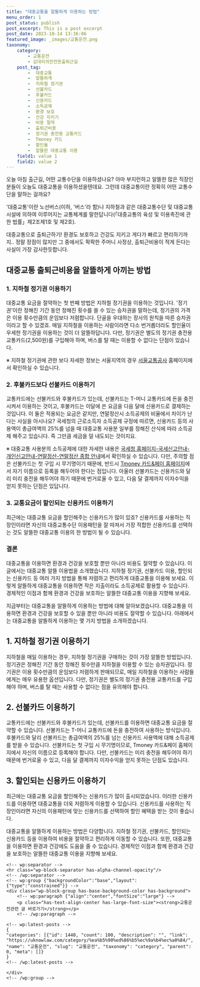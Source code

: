```yaml
---
title: "대중교통을 알뜰하게 이용하는 방법"
menu_order: 1
post_status: publish
post_excerpt: This is a post excerpt
post_date: 2023-10-14 13:36:06
featured_image: _images/교통운전.png
taxonomy:
    category:
        - 교통운전
        - 김대리의안전한출퇴근길
    post_tag:
        -  대중교통
        -  알뜰하게
        -  지하철 정기권
        -  선불카드
        -  후불카드
        -  신용카드
        -  소득공제
        -  환경 보호
        -  건강 지키기
        -  비용 절약
        -  출퇴근비용
        -  정기권 충전용 교통카드
        -  Tmoney 카드
        -  할인율
        -  알뜰한 대중교통 이용
    field1: value 1
    field2: value 2
---
```



오늘 아침 출근길, 어떤 교통수단을 이용하셨나요? 아마 부지런하고 알뜰한 많은 직장인분들이 오늘도 대중교통을 이용하셨을텐데요. 그런데 대중교통이란 정확히 어떤 교통수단을 말하는 걸까요?

'대중교통'이란 노선버스(이하, '버스'라 함)나 지하철과 같은 대중교통수단 및 대중교통시설에 의하여 이루어지는 교통체계를 말한답니다(「대중교통의 육성 및 이용촉진에 관한 법률」제2조제1호 및 제2호).

대중교통으로 출퇴근하기! 환경도 보호하고 건강도 지키고 게다가 빠르고 편리하기까지.. 정말 장점이 많지만 그 중에서도 팍팍한 주머니 사정상, 출퇴근비용이 적게 든다는 사실이 가장 감사한듯합니다.

## 대중교통 출퇴근비용을 알뜰하게 아끼는 방법

### 1. 지하철 정기권 이용하기

대중교통 요금을 절약하는 첫 번째 방법은 지하철 정기권을 이용하는 것입니다. '정기권'이란 정해진 기간 동안 정해진 횟수를 쓸 수 있는 승차권을 말하는데, 정기권의 가격은 이용 횟수만큼의 운임보다 저렴합니다. 단골을 우대하는 장사의 원칙을 따른 승차권이라고 할 수 있겠죠. 매일 지하철을 이용하는 사람이라면 다소 번거롭더라도 할인율이 우세한 정기권을 이용하는 것이 더 알뜰하답니다.
다만, 정기권은 별도의 정기권 충전용 교통카드(2,500원)를 구입해야 하며, 버스를 탈 때는 이용할 수 없다는 단점이 있습니다.


※ 지하철 정기권에 관한 보다 자세한 정보는 서울지역의 경우 [서울교통공사](https://www.seoulmetro.co.kr/) 홈페이지에서 확인하실 수 있습니다.

### 2. 후불카드보다 선불카드 이용하기

교통카드에는 선불카드와 후불카드가 있는데, 선불카드는 T-머니 교통카드에 돈을 충전시켜서 이용하는 것이고, 후불카드는 이달에 쓴 요금을 다음 달에 신용카드로 결제하는 것입니다. 이 둘은 적용되는 요금은 같지만, 연말정산시 소득공제의 비율에서 차이가 난다는 사실을 아시나요?
국세청의 근로소득자 소득공제 규정에 따르면, 신용카드 등의 사용액이 총급여액의 25%를 넘을 때 대중교통 사용분 일부를 정해진 산식에 따라 소득공제 해주고 있습니다. 즉 그만큼 세금을 덜 내도되는 것이지요.

※ 대중교통 사용분의 소득공제에 대한 자세한 내용은 [국세청 홈페이지-국세신고안내-개인신고안내-연말정산-연말정산 종합 안내](https://www.nts.go.kr/nts/ad/cntnts/cntntsView.do?mi=2304)에서 확인하실 수 있습니다.
다만, 주의할 점은 선불카드는 첫 구입 시 무기명이기 때문에, 반드시 [Tmoney 카드&페이 홈페이지](https://www.t-money.co.kr/)에서 자기 이름으로 등록을 해두어야 한다는 점입니다. 아울러 선불카드는 신용카드와 달리 미리 충전을 해두어야 하기 때문에 번거로울 수 있고, 다음 달 결제까지 이자수익을 얻지 못하는 단점은 있답니다.

### 3. 교통요금이 할인되는 신용카드 이용하기

최근에는 대중교통 요금을 할인해주는 신용카드가 많이 있죠? 신용카드를 사용하는 직장인이라면 자신의 대중교통수단 이용패턴을 잘 따져서 가장 적합한 신용카드를 선택하는 것도 알뜰한 대중교통 이용의 한 방법이 될 수 있습니다.

### 결론

대중교통을 이용하면 환경과 건강을 보호할 뿐만 아니라 비용도 절약할 수 있습니다. 이 글에서는 대중교통 알뜰 이용법을 소개했습니다. 지하철 정기권, 선불카드 이용, 할인되는 신용카드 등 여러 가지 방법을 통해 저렴하고 편리하게 대중교통을 이용해 보세요. 이렇게 알뜰하게 대중교통을 이용하면 작은 지출이라도 소득공제로 활용할 수 있습니다. 경제적인 이점과 함께 환경과 건강을 보호하는 알뜰한 대중교통 이용을 지향해 보세요.


지금부터는 대중교통을 알뜰하게 이용하는 방법에 대해 알아보겠습니다. 대중교통을 이용하면 환경과 건강을 보호할 수 있을 뿐만 아니라 비용도 절약할 수 있습니다. 아래에서는 대중교통을 알뜰하게 이용하는 몇 가지 방법을 소개하겠습니다.

## 1. 지하철 정기권 이용하기

지하철을 매일 이용하는 경우, 지하철 정기권을 구매하는 것이 가장 알뜰한 방법입니다. 정기권은 정해진 기간 동안 정해진 횟수만큼 지하철을 이용할 수 있는 승차권입니다. 정기권은 이용 횟수만큼의 운임보다 저렴하게 판매되므로, 매일 지하철을 이용하는 사람들에게는 매우 유용한 옵션입니다. 다만, 정기권은 별도의 정기권 충전용 교통카드를 구입해야 하며, 버스를 탈 때는 사용할 수 없다는 점을 유의해야 합니다.

## 2. 선불카드 이용하기

교통카드에는 선불카드와 후불카드가 있는데, 선불카드를 이용하면 대중교통 요금을 절약할 수 있습니다. 선불카드는 T-머니 교통카드에 돈을 충전하여 사용하는 방식입니다. 후불카드와 달리 선불카드는 총급여액의 25%를 넘는 신용카드 사용액에 대해 소득공제를 받을 수 있습니다. 선불카드는 첫 구입 시 무기명이므로, Tmoney 카드&페이 홈페이지에서 자신의 이름으로 등록해야 합니다. 다만, 선불카드는 미리 충전을 해두어야 하기 때문에 번거로울 수 있고, 다음 달 결제까지 이자수익을 얻지 못하는 단점도 있습니다.

## 3. 할인되는 신용카드 이용하기

최근에는 대중교통 요금을 할인해주는 신용카드가 많이 출시되었습니다. 이러한 신용카드를 이용하면 대중교통을 더욱 저렴하게 이용할 수 있습니다. 신용카드를 사용하는 직장인이라면 자신의 이용패턴에 맞는 신용카드를 선택하여 할인 혜택을 받는 것이 좋습니다.

대중교통을 알뜰하게 이용하는 방법은 다양합니다. 지하철 정기권, 선불카드, 할인되는 신용카드 등을 이용하여 비용을 절약하고 편리하게 이동할 수 있습니다. 또한, 대중교통을 이용하면 환경과 건강에도 도움을 줄 수 있습니다. 경제적인 이점과 함께 환경과 건강을 보호하는 알뜰한 대중교통 이용을 지향해 보세요.


    <!-- wp:separator -->
    <hr class="wp-block-separator has-alpha-channel-opacity"/>
    <!-- /wp:separator -->
    <!-- wp:group {"backgroundColor":"base","layout":{"type":"constrained"}} -->
    <div class="wp-block-group has-base-background-color has-background">
        <!-- wp:paragraph {"align":"center","fontSize":"large"} -->
        <p class="has-text-align-center has-large-font-size"><strong>교통운전관련 글 바로가기</strong></p>
        <!-- /wp:paragraph -->
        
    <!-- wp:latest-posts -->
    {
    "categories": [{"id": 1440, "count": 100, "description": "", "link": "https://uknowlaw.com/category/%ea%b5%90%ed%86%b5%ec%9a%b4%ec%a0%84/", "name": "교통운전", "slug": "교통운전", "taxonomy": "category", "parent": 0, "meta": []}
    }
    <!-- /wp:latest-posts -->
    
    </div>
    <!-- /wp:group -->
    
